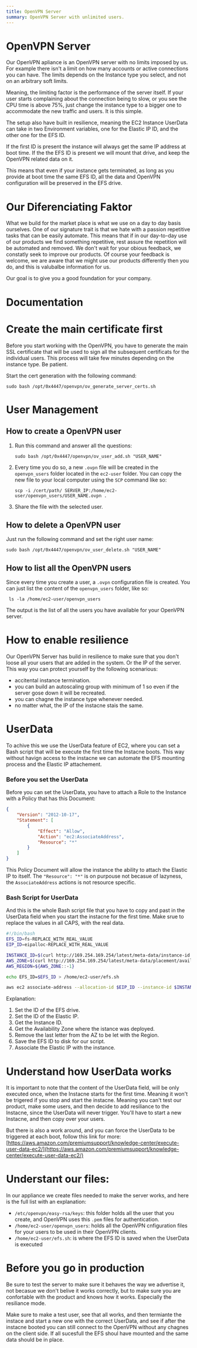 ```yaml
---
title: OpenVPN Server
summary: OpenVPN Server with unlimited users.
---
```


# OpenVPN Server

Our OpenVPN apliance is an OpenVPN server with no limits imposed by us. For example there isn't a limit on how many accounts or active connections you can have. The limits depends on the Instance type you select, and not on an arbitrary soft limits.

Meaning, the limiting factor is the performance of the server itself. If your user starts complaining about the connection being to slow, or you see the CPU time is above 75%, just change the instance type to a bigger one to accommodate the new traffic and users. It is this simple.

The setup also have built in resilience, meaning the EC2 Instance UserData can take in two Environment variables, one for the Elastic IP ID, and the other one for the EFS ID. 

If the first ID is present the instance will always get the same IP address at boot time. If the the EFS ID is present we will mount that drive, and keep the OpenVPN related data on it.

This means that even if your instance gets terminated, as long as you provide at boot time the same EFS ID, all the data and OpenVPN configuration will be preserved in the EFS drive.

# Our Diferenciating Faktor

What we build for the market place is what we use on a day to day basis ourselves. One of our signature trait is that we hate with a passion repetitive tasks that can be easily automate. This means that if in our day-to-day use of our products we find something repetitive, rest assure the repetition will be automated and removed. We don't wait for your obious feedback, we constatly seek to improve our products. Of course your feedback is welcome, we are aware that we might use our products differently then you do, and this is valubalbe information for us.

Our goal is to give you a good foundation for your company.

# Documentation

# Create the main certificate first

Before you start working with the OpenVPN, you have to generate the main SSL certificate that will be used to sign all the subsequent certificats for the individual users. This process will take few minutes depending on the instance type. Be patient.

Start the cert generation with the following command:

`sudo bash /opt/0x4447/openvpn/ov_generate_server_certs.sh`

# User Management

## How to create a OpenVPN user

1. Run this command and answer all the questions:

	`sudo bash /opt/0x4447/openvpn/ov_user_add.sh "USER_NAME"`

2. Every time you do so, a new `.ovpn` file will be created in the `openvpn_users` folder located in the `ec2-user` folder.  You can copy the new file to your local computer using the `SCP` command like so:

	`scp -i /cert/path/ SERVER_IP:/home/ec2-user/openvpn_users/USER_NAME.ovpn .`

3. Share the file with the selected user.

## How to delete a OpenVPN user

Just run the following command and set the right user name:

`sudo bash /opt/0x4447/openvpn/ov_user_delete.sh "USER_NAME"`

## How to list all the OpenVPN users

Since every time you create a user, a `.ovpn` configuration file is created. You can just list the content of the `openvpn_users` folder, like so:

` ls -la /home/ec2-user/openvpn_users`

The output is the list of all the users you have available for your OpenVPN server.

# How to enable resilience

Our OpenVPN Server has build in resilience to make sure that you don't loose all your users that are added in the system. Or the IP of the server. This way you can protect yourself by the following scenarious:

- accitental instance termination.
- you can build an autoscaling group with minimum of 1 so even if the server gose down it will be recreated.
- you can chagne the instance type whenever needed.
- no matter what, the IP of the instacne stais the same.

# UserData

To achive this we use the UserData feature of EC2, where you can set a Bash script that will be execute the first time the Instacne boots. This way without havign access to the instacne we can automate the EFS mounting process and the Elastic IP attachement.

### Before you set the UserData

Before you can set the UserData, you have to attach a Role to the Instance with a Policy that has this Document:

```json
{
	"Version": "2012-10-17",
	"Statement": [
		{
			"Effect": "Allow",
			"Action": "ec2:AssociateAddress",
			"Resource": "*"
		}
	]
}
```

This Policy Document will allow the instance the ability to attach the Elastic IP to itself. The `"Resource": "*"` is on purpouse not becasue of lazyness, the `AssociateAddress` actions is not resource specific.

### Bash Script for UserData

And this is the whole Bash script file that you have to copy and past in the UserData field when you start the instacne for the first time. Make srue to replace the values in all CAPS, with the real data.

```bash
#!/bin/bash
EFS_ID=fs-REPLACE_WITH_REAL_VALUE
EIP_ID=eipalloc-REPLACE_WITH_REAL_VALUE

INSTANCE_ID=$(curl http://169.254.169.254/latest/meta-data/instance-id 2>/dev/null)
AWS_ZONE=$(curl http://169.254.169.254/latest/meta-data/placement/availability-zone 2>/dev/null)
AWS_REGION=${AWS_ZONE::-1}

echo EFS_ID=$EFS_ID > /home/ec2-user/efs.sh

aws ec2 associate-address --allocation-id $EIP_ID --instance-id $INSTANCE_ID --allow-reassociation --region=$AWS_REGION
```

Explanation:

1. Set the ID of the EFS drive.
1. Set the ID of the Elastic IP.
1. Get the Instance ID.
1. Get the Availability Zone where the istance was deployed.
1. Remove the last letter from the AZ to be let with the Region.
1. Save the EFS ID to disk for our script.
1. Associate the Elastic IP with the instance.

# Understand how UserData works

It is important to note that the content of the UserData field, will be only executed once, when the Instacne starts for the first time. Meaning it won't be trigered if you stop and start the instacne. Meaning you can't test our product, make some users, and then decide to add resiliance to the Instacne, since the UserData will never trigger. You'll have to start a new Instacne, and then copy over your users. 

But there is also a work around, and you can force the UserData to be triggered at each boot, follow this link for more:
[https://aws.amazon.com/premiumsupport/knowledge-center/execute-user-data-ec2/](https://aws.amazon.com/premiumsupport/knowledge-center/execute-user-data-ec2/)

# Understant our files:

In our appliance we create files needed to make the server works, and here is the full list with an explanation:

- `/etc/openvpn/easy-rsa/keys`: this folder holds all the user that you create, and OpenVPN uses this `.pem` files for authentication.
- `/home/ec2-user/openvpn_users`: holds all the OpenVPN cnfiguration files for your users to be used in their OpenVPN clients.
- `/home/ec2-user/efs.sh`: is where the EFS ID is saved when the UserData is executed

# Before you go in production

Be sure to test the server to make sure it behaves the way we advertise it, not becasue we don't belive it works correctly, but to make sure you are confortable with the product and knows how it works. Especially the resiliance mode. 

Make sure to make a test user, see that all works, and then termiante the instace and start a new one with the correct UserData, and see if after the instacne booted you can still connect to the OpenVPN without any chagnes on the client side. If all sucesfull the EFS shoul have mounted and the same data should be in place.
